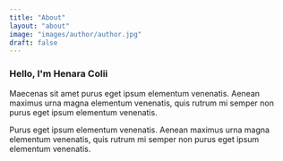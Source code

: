 ```yaml
---
title: "About"
layout: "about"
image: "images/author/author.jpg"
draft: false
---
```


### Hello, I'm Henara Colii

Maecenas sit amet purus eget ipsum elementum venenatis. Aenean maximus urna magna elementum venenatis, quis rutrum mi semper non purus eget ipsum elementum venenatis.

Purus eget ipsum elementum venenatis. Aenean maximus urna magna elementum venenatis, quis rutrum mi semper non purus eget ipsum elementum venenatis.